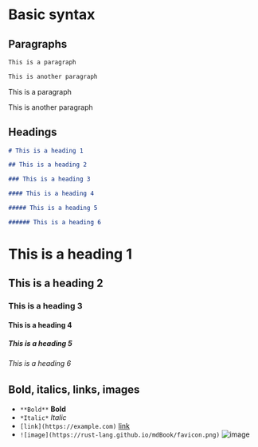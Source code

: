 # Basic syntax

## Paragraphs

```md
This is a paragraph

This is another paragraph
```

This is a paragraph

This is another paragraph

## Headings

```md
# This is a heading 1

## This is a heading 2

### This is a heading 3

#### This is a heading 4

##### This is a heading 5

###### This is a heading 6
```

# This is a heading 1

## This is a heading 2

### This is a heading 3

#### This is a heading 4

##### This is a heading 5

###### This is a heading 6

## Bold, italics, links, images

- `**Bold**` **Bold**
- `*Italic*` _Italic_
- `[link](https://example.com)` [link](https://example.com)
- `![image](https://rust-lang.github.io/mdBook/favicon.png)` ![image](https://rust-lang.github.io/mdBook/favicon.png)
